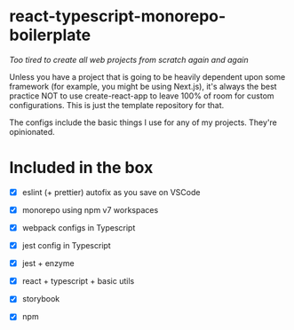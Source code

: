# react-typescript-monorepo-boilerplate
_Too tired to create all web projects from scratch again and again_

Unless you have a project that is going to be heavily dependent upon some framework (for example, you might be using Next.js), it's always the best practice NOT to use create-react-app to leave 100% of room for custom configurations. This is just the template repository for that.

The configs include the basic things I use for any of my projects. They're opinionated.

# Included in the box
- [x] eslint (+ prettier) autofix as you save on VSCode
- [x] monorepo using npm v7 workspaces
- [x] webpack configs in Typescript
- [x] jest config in Typescript
- [x] jest + enzyme
- [x] react + typescript + basic utils
- [x] storybook
- [x] npm


